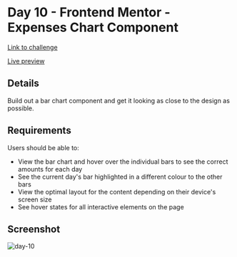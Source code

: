 # Day 10 - Frontend Mentor - Expenses Chart Component

[Link to challenge](https://www.frontendmentor.io/solutions/expense-chart-with-light-js-and-bar-chart-using-css-grid-only-ghkpiOYsE-)

[Live preview](https://30-days-of-frontend-day-10.netlify.app/)

## Details
Build out a bar chart component and get it looking as close to the design as possible.

## Requirements
Users should be able to:

* View the bar chart and hover over the individual bars to see the correct amounts for each day
* See the current day's bar highlighted in a different colour to the other bars
* View the optimal layout for the content depending on their device's screen size
* See hover states for all interactive elements on the page

## Screenshot
![day-10](https://github.com/matthewsalan/30-days-of-tailwind/assets/8284435/96fc0438-b5e3-47ff-93ab-40d26cc2c41c)
